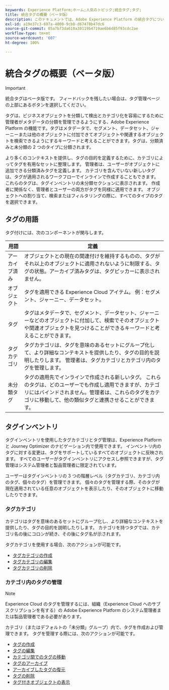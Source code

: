 ```yaml
---
keywords: Experience Platform;ホーム;人気のトピック;統合タグ;タグ;
title: 統合タグの概要（ベータ版）
description: このドキュメントでは、Adobe Experience Platform の統合タグについて説明します
exl-id: a19e37c3-697a-4000-9cb8-d67478b47dc6
source-git-commit: 05a7b73da610a30119b4719ae6b6d85f93cdc2ae
workflow-type: tm+mt
source-wordcount: '607'
ht-degree: 100%

---
```


# 統合タグの概要（ベータ版）

>[!IMPORTANT]
>
>統合タグはベータ版です。 フィードバックを残したい場合は、タグ管理ページの上部にあるボタンを選択してください。

タグは、ビジネスオブジェクトを分類して検出とカテゴリ化を容易にするために管理者がメタデータの分類を管理できるようにする、Adobe Experience Platform の機能です。タグはメタデータで、セグメント、データセット、ジャーニーまたは他のオブジェクトに付加できてオブジェクトや関連するオブジェクトを検索できるようにするキーワードと考えることができます。タグは、分類済みと未分類の 2 つのタイプに分類されます。

より多くのコンテキストを提供し、タグの目的を定義するために、カテゴリによってタグを有用なセットに整理します。 管理者は、ユーザーがオブジェクトに追加できる分類済みタグを定義します。 カテゴリを含んでいない新しいタグは、タグが適用されるワークフローでインラインで作成することもできます。 これらのタグは、タグインベントリの未分類セクションに表示されます。 作成者に関係なく、管理者とユーザーの両方がタグを同様に適用できます。 オブジェクトへの割り当て、検索またはフィルタリングの際に、すべてのタイプのタグを選択できます。

## タグの用語

タグ付けには、次のコンポーネントが関与します。

| 用語 | 定義 |
| --- | --- |
| アーカイブ済み | オブジェクトとの現在の関連付けを維持するものの、タグがそれ以上のオブジェクトに適用されないように制限する、タグの状態。アーカイブ済みタグは、タグピッカーに表示されません。 |
| オブジェクト | タグを適用できる Experience Cloud アイテム。  例：セグメント、ジャーニー、データセット。 |
| タグ | タグはメタデータで、セグメント、データセット、ジャーニーなどのオブジェクトに付加して、検索でそのオブジェクトや関連オブジェクトを見つけることができるキーワードと考えることができます。 |
| タグカテゴリ | タグカテゴリは、タグを意味のあるセットにグループ化して、より詳細なコンテキストを提供したり、タグの目的を説明したりします。  管理者は、タグカテゴリとカテゴリ内のタグを管理します。 |
| 未分類タグ | タグの適用先でインラインで作成される新しいタグ。 これらのタグは、どのユーザーでも作成し適用できますが、カテゴリにはバインドされません。管理者は、これらのタグをカテゴリに移動して、他の類似タグと連携させることができます。 |

## タグインベントリ

タグインベントリを使用したタグカテゴリとタグ管理は、Experience Platform と Journey Optimizer のナビゲーション内で使用できます。 インベントリ内のタグに対する変更は、タグをサポートしているすべてのオブジェクトに反映されます。 すべてのユーザーがタグインベントリにアクセスし参照できますが、タグ管理はシステム管理者と製品管理者に限定されています。

ユーザーはタグインベントリの 3 つの階層レベル（タグカテゴリ、カテゴリ内のタグ、個々のタグ）を管理できます。 個々のタグを管理する際、そのタグが現在適用されている任意のオブジェクトを表示したり、そのオブジェクトに移動したりできます。

### タグカテゴリ

カテゴリはタグを意味のあるセットにグループ化し、より詳細なコンテキストを提供したり、タグの目的を説明したりします。 カテゴリを持つタグでは、カテゴリ名の後にコロンが続き、その後にタグ名が示されます。

タグカテゴリを使用する場合、次のアクションが可能です。

* [タグカテゴリの作成](./ui/tags-categories.md#create-tag-category)
* [タグカテゴリの編集](./ui/tags-categories.md#edit-tag-category-edit-tag-category)
* [タグカテゴリの削除](./ui/tags-categories.md#delete-tag-category-delete-tag-category)

### カテゴリ内のタグの管理

>[!NOTE]
>
>Experience Cloud のタグを管理するには、組織（Experience Cloud へのサブスクリプションを有する）の Adobe Experience Platform のシステム管理者または製品管理者である必要があります。

カテゴリ（またはデフォルトの「未分類」グループ）内で、タグを作成および管理できます。 タグを管理する際には、次のアクションが可能です。

* [タグの作成](./ui/managing-tags.md#create-a-tag-create-tag)
* [タグの編集](./ui/managing-tags.md#edit-a-tag-edit-tag)
* [カテゴリ間でのタグの移動](./ui/managing-tags.md#move-a-tag-between-categories-move-tag)
* [タグのアーカイブ](./ui/managing-tags.md#archive-a-tag-archive-tag)
* [アーカイブしたタグの復元](./ui/managing-tags.md#restore-an-archived-tag-restore-archived-tag)
* [タグの削除](./ui/managing-tags.md#delete-a-tag-delete-tag)
* [タグ付きオブジェクトの表示](./ui/managing-tags.md#viewing-tagged-objects-view-tagged)
